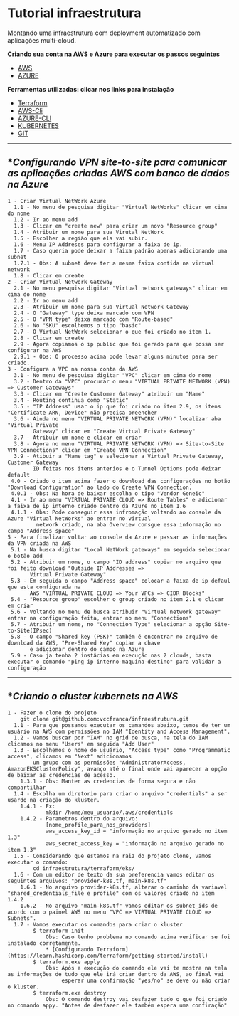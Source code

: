 # Tutorial infraestrutura

Montando uma infraestrutura com deployment automatizado com aplicações multi-cloud.

**Criando sua conta na AWS e Azure para executar os passos seguintes**
  * [AWS](https://aws.amazon.com/premiumsupport/knowledge-center/create-and-activate-aws-account/)
  * [AZURE](https://azure.microsoft.com/en-us/free/search/?&ef_id=Cj0KCQjw6ar4BRDnARIsAITGzlBZcWUpKQEvvPfJj7WTrwAq9z2m7yYttgZYmOOqKsT-SlC7HBxmibcaAnmQEALw_wcB:G:s&OCID=AID2100014_SEM_Cj0KCQjw6ar4BRDnARIsAITGzlBZcWUpKQEvvPfJj7WTrwAq9z2m7yYttgZYmOOqKsT-SlC7HBxmibcaAnmQEALw_wcB:G:s&dclid=CjgKEAjw6ar4BRDimfbH0p7znRYSJABLJXnin26MZ93jiWKaMa3wUerzn6ovuHkb0njVmse9a15ViPD_BwE)
  
**Ferramentas utilizadas: clicar nos links para instalação**
  * [Terraform](https://www.terraform.io/downloads.html)
  * [AWS-Cli](https://docs.aws.amazon.com/pt_br/cli/latest/userguide/install-cliv2.html)
  * [AZURE-CLI](https://docs.microsoft.com/pt-br/cli/azure/install-azure-cli?view=azure-cli-latest)
  * [KUBERNETES](https://kubernetes.io/docs/tasks/tools/install-kubectl/)
  * [GIT](https://git-scm.com/downloads)
***

## **Configurando VPN site-to-site para comunicar as aplicações criadas AWS com banco de dados na Azure*

```
1 - Criar Virtual NetWork Azure
  1.1 - No menu de pesquisa digitar "Virtual NetWorks" clicar em cima do nome
  1.2 - Ir ao menu add
  1.3 - Clicar em "create new" para criar um novo "Resource group"
  1.4 - Atribuir um nome para sua Virutal NetWork
  1.5 - Escolher a região que ela vai subir.
  1.6 - Menu IP Addreses para configurar a faixa de ip.
  1.7 - Caso queria pode deixar a faixa padrão apenas adicionando uma subnet
  1.7.1 - Obs: A subnet deve ter a mesma faixa contida na virtual network
  1.8 - Clicar em create
2 - Criar Virtual Network Gateway
  2.1 - No menu pesquisa digitar "Virtual network gateways" clicar em cima do nome
  2.2 - Ir ao menu add
  2.3 - Atribuir um nome para sua Virtual Network Gateway
  2.4 - O "Gateway" type deixa marcado com VPN
  2.5 - O "VPN type" deixa marcado com "Route-based"
  2.6 - No "SKU" escolhemos o tipo "basic"
  2.7 - O Virtual NetWork selecionar o que foi criado no item 1.
  2.8 - Clicar em create
  2.9 - Agora copiamos o ip public que foi gerado para que possa ser configurar na AWS
  2.9.1 - Obs: O processo acima pode levar alguns minutos para ser criado.
3 - Configura a VPC na nossa conta da AWS
  3.1 - No menu de pesquisa digitar "VPC" clicar em cima do nome
  3.2 - Dentro da "VPC" procurar o menu "VIRTUAL PRIVATE NETWORK (VPN) => Customer Gateways"
  3.3 - Clicar em "Create Customer Gateway" atribuir um "Name"
  3.4 - Routing continua como "Static"
  3.5 - "IP Address" usar o ip que foi criado no item 2.9, os itens "Certificate ARN, Device" não precisa preencher
  3.6 - Ainda no menu "VIRTUAL PRIVATE NETWORK (VPN)" localizar aba "Virtual Private 
        Gateway" clicar em "Create Virtual Private Gateway"
  3.7 - Atribuir um nome e clicar em criar
  3.8 - Agora no menu "VIRTUAL PRIVATE NETWORK (VPN) => Site-to-Site VPN Connections" clicar em "Create VPN Connection"
  3.9 - Atibuir a "Name tag" e selecionar a Virtual Private Gateway, Customer Gateway 
        ID feitas nos itens anterios e o Tunnel Options pode deixar default
 4.0 - Criado o item acima fazer o download das configurações no botão "Download Configuration" ao lado do Create VPN Connection.
 4.0.1 - Obs: Na hora de baixar escolha o tipo "Vendor Geneic"
 4.1 - Ir ao menu "VIRTUAL PRIVATE CLOUD => Route Tables" e adicionar a faixa de ip interno criado dentro da Azure no item 1.6
 4.1.1 - Obs: Pode conseguir essa infromação voltando ao console da Azure "Virtual NetWorks" ao entrar no virtual 
         network criado, na aba Overview consgue essa informação no campo "Address space"
5 - Para finalizar voltar ao console da Azure e passar as informações da VPN criada na AWS
 5.1 - Na busca digitar "Local NetWork gateways" em seguida selecionar o botão add
 5.2 - Atribuir um nome, o campo "ID address" copiar no arquivo que foi feito download "Outside IP Addresses => 
       Virtual Private Gateway"
 5.3 - Em seguida o campo "Address space" colocar a faixa de ip defaul que esta configurada na 
       AWS "VIRTUAL PRIVATE CLOUD => Your VPCs => CIDR Blocks"
 5.4 - "Resource group" escolher o group criado no item 2.1 e clicar em criar
 5.6 - Voltando no menu de busca atribuir "Virtual network gateway" entrar na configuração feita, entrar no menu "Connections"
 5.7 - Atribuir um nome, no "Connection Type" selecionar a opção Site-to-Site(IPsec)
 5.8 - O campo "Shared key (PSK)" também é encontrar no arquivo de download da AWS, "Pre-Shared Key" copiar a chave 
       e adicionar dentro do campo na Azure
 5.9 - Caso ja tenha 2 instâcias em execução nas 2 clouds, basta executar o comando "ping ip-interno-maquina-destino" para validar a configuração
```
***

## **Criando o cluster kubernets na AWS*

```
1 - Fazer o clone do projeto
    git clone git@github.com:vccfranca/infraestrutura.git
  1.1 - Para que possamos executar os camandos abaixo, temos de ter um usuário na AWS com permissões no IAM "Identity and Access Management".
  1.2 - Vamos buscar por "IAM" no grid de busca, na tela do IAM clicamos no menu "Users" em seguida "Add User"
  1.3 - Escolhemos o nome do usuário, "Access type" como "Programmatic access", clicamos em "Next" adicionamos 
        um grupo com as permissões "AdministratorAccess, AmazonEKSClusterPolicy", avanço até o final onde vai aparecer a opção de baixar as credencias de acesso.
    1.3.1 - Obs: Manter as credencias de forma segura e não compartilhar
  1.4 - Escolha um diretorio para criar o arquivo "credentials" a ser usardo na criação do kluster.
    1.4.1 - Ex:
            mkdir /home/meu_usuario/.aws/credentials
    1.4.2 - Parametros dentro do arquivo: 
            [nome_profile_para_nos_providers]
            aws_access_key_id = "informação no arquivo gerado no item 1.3"
            aws_secret_access_key = "informação no arquivo gerado no item 1.3"
  1.5 - Considerando que estamos na raiz do projeto clone, vamos executar o comando:
        cd infraestrutura/terraform/eks/
  1.6 - Com um editor de texto da sua preferencia vamos editar os seguintes arquivos: "provider-k8s.tf, main-k8s.tf"
    1.6.1 - No arquivo provider-k8s.tf, alterar o caminho da variavel "shared_credentials_file e profile" com os valores criado no item 1.4.2
    1.6.2 - No arquivo "main-k8s.tf" vamos editar os subnet_ids de acordo com o painel AWS no menu "VPC => VIRTUAL PRIVATE CLOUD => Subnets".        
  1.7 - Vamos executar os comandos para criar o kluster
        $ terraform init
            Obs: Caso tenho problema no comando acima verificar se foi instalado corretamente.
            * [Configurando Terraform](https://learn.hashicorp.com/terraform/getting-started/install)
        $ terraform.exe apply
            Obs: Após a execução do comando ele vai te mostra na tela as informações de tudo que ele irá criar dentro da AWS, ao final vai 
                 esperar uma confirmação "yes/no" se deve ou não criar o kluster.
        $ terraform.exe destroy
            Obs: O comando destroy vai desfazer tudo o que foi criado no comando appy. "Antes de desfazer ele também espera uma confiração"
        
            
             
  
  
```


